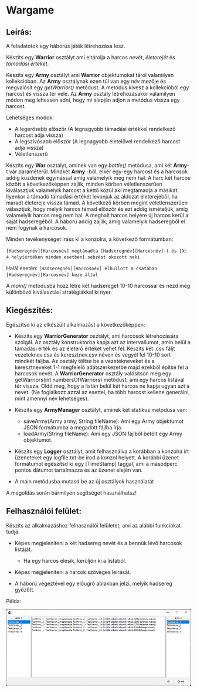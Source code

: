 # Wargame

## Leírás:

A feladatotok egy háborús játék létrehozása lesz.

Készíts egy **Warrior** osztályt ami eltárolja a harcos _nevét_, _életerejét_ és _támadási értékét_.

Készíts egy **Army** osztályt ami **Warrior** objektumokat tárol valamilyen kollekcióban. Az **Army** osztálynak
ezen túl van egy _név_ mezője és megvalósít egy _getWarrior()_ metódust. A metódus kivesz a kollekcióból egy harcost és
vissza tér vele. Az **Army** osztály létrehozásakor valamilyen módon meg lehessen adni, hogy mi alapján adjon a metódus
vissza egy harcost.

Lehetséges módok:

- A legerősebb először (A legnagyobb támadási értékkel rendelkező harcost adja vissza)
- A legszívósabb először (A legnagyobb életelővel rendelkező harcost adja vissza)
- Véletlenszerű

Készíts egy **War** osztályt, aminek van egy _battle()_ metódusa, ami két **Army**-t vár paraméterül. Mindkét **Army**
-ból, elkér egy-egy harcost és a harcosok addig küzdenek egymással amíg valamelyik meg nem hal. A harc két harcos között
a következőképpen zajlik, minden körben véletlenszerűen kiválasztjuk valamelyik harcost a kettő közül aki megtámadja a
másikat. Ilyenkor a támadó támadási értékét levonjuk az áldozat életerejéből, ha maradt életereje vissza támad. A
következő körben megint véletlenszerűen választjuk, hogy melyik harcos támad először és ezt addig ismételjük, amíg
valamelyik harcos meg nem hal. A meghalt harcos helyére új harcos kerül a saját hadseregéből. A háború addig zajlik,
amíg valamelyik hadseregből el nem fogynak a harcosok.

Minden tevékenységet irass ki a konzolra, a következő formátumban:

`[Hadseregnév][Harcosnév] megtámadta [Hadseregnév][Harcosnév]-t és [X: 4 helyiértéken minden esetben] sebzést okozott neki`

Halál esetén:
`[Hadseregnév][Harcosnév] elhullott a csatában [Hadseregnév][Harcosnév] keze által`

A _main()_ metódusba hozz létre két hadsereget 10-10 harcossal és nézd meg különböző kiválasztási stratégiákkal ki nyer.

## Kiegészítés:

Egészítsd ki az elkészült alkalmazást a következőképpen:

- Készíts egy **WarriorGenerator** osztályt, ami harcosok létrehozására szolgál. Az osztály konstruktorba kapja azt az
  intervallumot, amin belül a támadási érték és az életerő értéket vehet fel. Készíts két .csv fáljt vezeteknev.csv és
  keresztnev.csv néven és vegyél fel 10-10 sort mindkét fáljba. Az osztály töltse be a vezetékneveket és a
  keresztneveket 1-1 megfelelő adatszerkezetbe majd ezekből építse fel a harcosok nevét. A **WarriorGenerator** osztály
  valósítson meg egy getWarriors(int numbersOfWarriors) metódust, ami egy harcos listával tér vissza. Oldd meg, hogy a
  listán belül két harcos ne kapja ugyan azt a nevet. (Ne foglalkozz azzal az esettel, ha több harcost kellene
  generálni, mint amennyi név lehetséges).

- Készíts egy **ArmyManager** osztályt, aminek két statikus metódusa van:
    - saveArmy(Army army, String fileName): Ami egy Army objektumot JSON formátumba a megadott fájlba írja.
    - loadArmy(String fileName): Ami egy JSON fájlből betölt egy Army objektumot.

- Készíts egy **Logger** osztályt, amit felhasználva a korábban a konzolra írt üzeneteket egy logfile.txt-be írod a
  konzol helyett. A korábbi üzenet formátumot egészítsd ki egy [TimeStamp] taggal, ami a másodperc pontos dátumot
  tartalmazza és az üzenet elején van.

- A main metódusba mutasd be az új osztályok használatát

A megoldás során bármilyen segítséget használhatsz!

## Felhasználói felület:

Készíts az alkalmazáshoz felhasználói felületet, ami az alábbi funkciókat tudja.

- Képes megjeleníteni a két hadsereg nevét és a bennük lévő harcosok listáját.
  - Ha egy harcos elesik, kerüljön ki a listából.

- Képes megjeleníteni a harcok szöveges leírását.

- A háború végeztével egy előugró ablakban jelzi, melyik hadsereg győzőtt.

Példa: 

![](img.png)